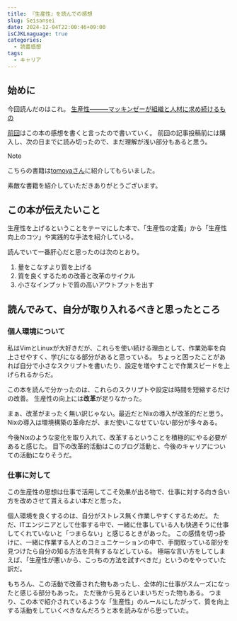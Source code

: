 ```yaml
---
title: 『生産性』を読んでの感想
slug: Seisansei
date: 2024-12-04T22:00:46+09:00
isCJKLnaguage: true
categories:
  - 読書感想
tags:
  - キャリア
---
```


## 始めに

今回読んだのはこれ。
[生産性―――マッキンゼーが組織と人材に求め続けるもの](https://www.amazon.co.jp/dp/4478101574)

[前回](../want_todo_list_from_now_on)はこの本の感想を書くと言ったので書いていく。
前回の記事投稿前には購入し、次の日までに読み切ったので、まだ理解が浅い部分もあると思う。

> [!NOTE]
>
> こちらの書籍は[tomoyaさん](https://blog.tomoya.dev/)に紹介してもらいました。
>
> 素敵な書籍を紹介していただきありがとうございます。

## この本が伝えたいこと

生産性を上げるということをテーマにした本で、「生産性の定義」から「生産性向上のコツ」や実践的な手法を紹介している。

読んでいて一番肝心だと思ったのは次のとおり。

1. 量をこなすより質を上げる
1. 質を良くするための改善と改革のサイクル
1. 小さなインプットで質の高いアウトプットを出す

## 読んでみて、自分が取り入れるべきと思ったところ

### 個人環境について

私はVimとLinuxが大好きだが、これらを使い続ける理由として、作業効率を向上させやすく、学びになる部分があると思っている。
ちょっと困ったことがあれば自分で小さなスクリプトを書いたり、設定を増やすことで作業スピードを上げられるからだ。

この本を読んで分かったのは、これらのスクリプトや設定は時間を短縮するだけの改善。
生産性の向上には**改革**が足りなかった。

まぁ、改革がまったく無い訳じゃない。最近だとNixの導入が改革的だと思う。
Nixの導入は環境構築の革命だが、まだ使いこなせていない部分が多々ある。

今後Nixのような変化を取り入れて、改革するということを積極的にやる必要があると感じた。
目下の改革的活動はこのブログ活動と、今後のキャリアについての活動になりそうだ。

### 仕事に対して

この生産性の思想は仕事で活用してこそ効果が出る物で、仕事に対する向き合い方を改めさせて貰えるよい本だと思った。

個人環境を良くするのは、自分がストレス無く作業しやすくするためだ。
ただ、ITエンジニアとして仕事する中で、一緒に仕事している人も快適そうに仕事してくれていないと「つまらない」と感じるときがあった。
この感情を切っ掛けに、一緒に作業する人とのコミュニケーションの中で、手間取っている部分を見つけたら自分の知る方法を共有するなどしている。
極端な言い方をしてしまえば、「生産性が悪いから、こっちの方法を試すべきだ」というのをやっていた訳だ。

もちろん、この活動で改善された物もあったし、全体的に仕事がスムーズになったと感じる部分もあった。
ただ後から見るといまいちだった物もある。
つまり、この本で紹介されているような「生産性」のルールにしたがって、質を向上する活動をしていくべきなんだろうと本を読みながら思っていた。
